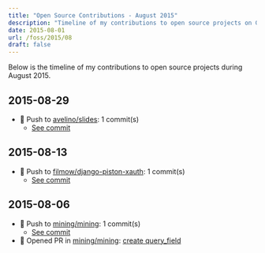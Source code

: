 ```yaml
---
title: "Open Source Contributions - August 2015"
description: "Timeline of my contributions to open source projects on GitHub during August 2015."
date: 2015-08-01
url: /foss/2015/08
draft: false
---
```


Below is the timeline of my contributions to open source projects during August 2015.

## 2015-08-29

- 🔨 Push to [avelino/slides](https://github.com/avelino/slides): 1 commit(s)
  - [See commit](https://github.com/avelino/slides/commits/main/?author=avelino&since=2015-08-29&until=2015-08-29)

## 2015-08-13

- 🔨 Push to [filmow/django-piston-xauth](https://github.com/filmow/django-piston-xauth): 1 commit(s)
  - [See commit](https://github.com/filmow/django-piston-xauth/commits/main/?author=avelino&since=2015-08-13&until=2015-08-13)

## 2015-08-06

- 🔨 Push to [mining/mining](https://github.com/mining/mining): 1 commit(s)
  - [See commit](https://github.com/mining/mining/commits/main/?author=avelino&since=2015-08-06&until=2015-08-06)
- 🔀 Opened PR in [mining/mining](https://github.com/mining/mining): [create query_field](https://github.com/mining/mining/pull/255)

